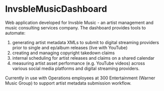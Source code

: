 # InvsbleMusicDashboard

Web application developed for Invsble Music - an artist management and music consulting services company. The dashboard provides tools to automate:

1) generating artist metadata XMLs to submit to digital streaming providers prior to single and ep/album releases (live with YouTube)
2) creating and managing copyright takedown claims
3) internal scheduling for artist releases and claims on a shared calendar
4) measuring artist asset performance (e.g. YouTube videos) across various social media platforms and digital streaming providers. 


Currently in use with Operations employees at 300 Entertainment (Warner Music Group) to support artist metadata submission workflow.
